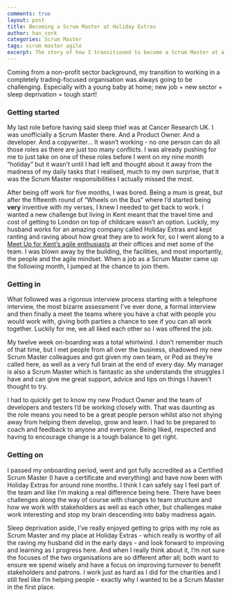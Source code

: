 ```yaml
---
comments: true
layout: post
title: Becoming a Scrum Master at Holiday Extras
author: han_cork
categories: Scrum Master
tags: scrum master agile
excerpt: The story of how I transitioned to become a Scrum Master at a company with an incredibly agile mindset.
---
```


Coming from a non-profit sector background, my transition to working in a completely trading-focused organisation was always going to be challenging. Especially with a young baby at home; new job + new sector + sleep deprivation = tough start!

### Getting started
My last role before having said sleep thief was at Cancer Research UK. I was unofficially a Scrum Master there. And a Product Owner. And a developer. And a copywriter… It wasn’t working - no one person can do all those roles as there are just too many conflicts. I was already pushing for me to just take on one of these roles before I went on my nine month “holiday” but it wasn’t until I had left and thought about it away from the madness of my daily tasks that I realised, much to my own surprise, that it was the Scrum Master responsibilities I actually missed the most.

After being off work for five months, I was bored. Being a mum is great, but after the fifteenth round of “Wheels on the Bus” where I’d started being **very** inventive with my verses, I knew I needed to get back to work. I wanted a new challenge but living in Kent meant that the travel time and cost of getting to London on top of childcare wasn’t an option. Luckily, my husband works for an amazing company called Holiday Extras and kept ranting and raving about how great they are to work for, so I went along to a [Meet Up for Kent’s agile enthusiasts](http://www.meetup.com/Kent-Scrum-User-Group/) at their offices and met some of the team. I was blown away by the building, the facilities, and most importantly, the people and the agile mindset. When a job as a Scrum Master came up the following month, I jumped at the chance to join them.

### Getting in
What followed was a rigorous interview process starting with a telephone interview, the most bizarre assessment I’ve ever done, a formal interview and then finally a meet the teams where you have a chat with people you would work with, giving both parties a chance to see if you can all work together. Luckily for me, we all liked each other so I was offered the job.

My twelve week on-boarding was a total whirlwind. I don’t remember much of that time, but I met people from all over the business, shadowed my new Scrum Master colleagues and got given my own team, or Pod as they’re called here, as well as a very full brain at the end of every day. My manager is also a Scrum Master which is fantastic as she understands the struggles I have and can give me great support, advice and tips on things I haven’t thought to try.

I had to quickly get to know my new Product Owner and the team of developers and testers I’d be working closely with. That was daunting as the role means you need to be a great people person whilst also not shying away from helping them develop, grow and learn. I had to be prepared to coach and feedback to anyone and everyone. Being liked, respected and having to encourage change is a tough balance to get right.

### Getting on
I passed my onboarding period, went and got fully accredited as a Certified Scrum Master (I have a certificate and everything) and have now been with Holiday Extras for around nine months. I think I can safely say I feel part of the team and like I’m making a real difference being here. There have been challenges along the way of course with changes to team structure and how we work with stakeholders as well as each other, but challenges make work interesting and stop my brain descending into baby madness again.

Sleep deprivation aside, I’ve really enjoyed getting to grips with my role as Scrum Master and my place at Holiday Extras - which really is worthy of all the raving my husband did in the early days - and look forward to improving and learning as I progress here. And when I really think about it, I’m not sure the focuses of the two organisations are so different after all; both want to ensure we spend wisely and have a focus on improving turnover to benefit stakeholders and patrons. I work just as hard as I did for the charities and I still feel like I’m helping people - exactly why I wanted to be a Scrum Master in the first place.
